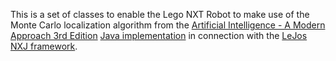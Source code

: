 This is a set of classes to enable the Lego NXT Robot to make use of the Monte Carlo localization algorithm from the [Artificial Intelligence - A Modern Approach 3rd Edition](http://aima.cs.berkeley.edu/) [Java implementation](https://github.com/aimacode/aima-java) in connection with the [LeJos NXJ framework](http://www.lejos.org/nxj.php).

